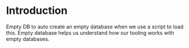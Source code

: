 # Introduction

Empty DB to auto create an empty database when we use a script to load this.
Empty database helps us understand how our tooling works with empty databases.
